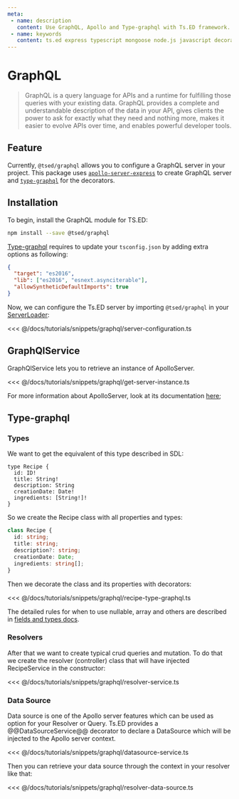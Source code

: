 ```yaml
---
meta:
 - name: description
   content: Use GraphQL, Apollo and Type-graphql with Ts.ED framework. GraphQL is a query language for APIs and a runtime for fulfilling those queries with your existing data.
 - name: keywords
   content: ts.ed express typescript mongoose node.js javascript decorators
---
```

# GraphQL <Badge text="Contributors are welcome" /> <Badge text="Help wanted" />

<Banner src="https://graphql.org/img/logo.svg" href="https://graphql.org/" height="128" />

> GraphQL is a query language for APIs and a runtime for fulfilling those queries with your existing data. GraphQL provides a complete and understandable description of the data in your API, gives clients the power to ask for exactly what they need and nothing more, makes it easier to evolve APIs over time, and enables powerful developer tools.

## Feature

Currently, `@tsed/graphql` allows you to configure a GraphQL server in your project.
This package uses [`apollo-server-express`](https://www.apollographql.com/docs/apollo-server/api/apollo-server.html) to create GraphQL server and [`type-graphql`](https://19majkel94.github.io/type-graphql/)
for the decorators.

## Installation

To begin, install the GraphQL module for TS.ED:
```bash
npm install --save @tsed/graphql
```

[Type-graphql](https://19majkel94.github.io/type-graphql/) requires to update your `tsconfig.json` by adding extra options as following:

```json
{
  "target": "es2016",
  "lib": ["es2016", "esnext.asynciterable"],
  "allowSyntheticDefaultImports": true
}
```

Now, we can configure the Ts.ED server by importing `@tsed/graphql` in your [ServerLoader](/api/common/server/components/ServerLoader.md):

<<< @/docs/tutorials/snippets/graphql/server-configuration.ts

## GraphQlService

GraphQlService lets you to retrieve an instance of ApolloServer.

<<< @/docs/tutorials/snippets/graphql/get-server-instance.ts

For more information about ApolloServer, look at its documentation [here](https://www.apollographql.com/docs/apollo-server/api/apollo-server.html);

## Type-graphql
### Types

We want to get the equivalent of this type described in SDL:

```
type Recipe {
  id: ID!
  title: String!
  description: String
  creationDate: Date!
  ingredients: [String!]!
}
```


So we create the Recipe class with all properties and types:

```typescript
class Recipe {
  id: string;
  title: string;
  description?: string;
  creationDate: Date;
  ingredients: string[];
}
```

Then we decorate the class and its properties with decorators:

<<< @/docs/tutorials/snippets/graphql/recipe-type-graphql.ts

The detailed rules for when to use nullable, array and others are described in [fields and types docs](https://19majkel94.github.io/type-graphql/docs/types-and-fields.html).

###  Resolvers

After that we want to create typical crud queries and mutation. To do that we create the resolver (controller) class that will have injected RecipeService in the constructor:

<<< @/docs/tutorials/snippets/graphql/resolver-service.ts

### Data Source

Data source is one of the Apollo server features which can be used as option for your Resolver or Query.
Ts.ED provides a @@DataSourceService@@ decorator to declare a DataSource which will be injected to the Apollo server context.

<<< @/docs/tutorials/snippets/graphql/datasource-service.ts

Then you can retrieve your data source through the context in your resolver like that:

<<< @/docs/tutorials/snippets/graphql/resolver-data-source.ts

<div class="sharethis-inline-share-buttons"></div>
